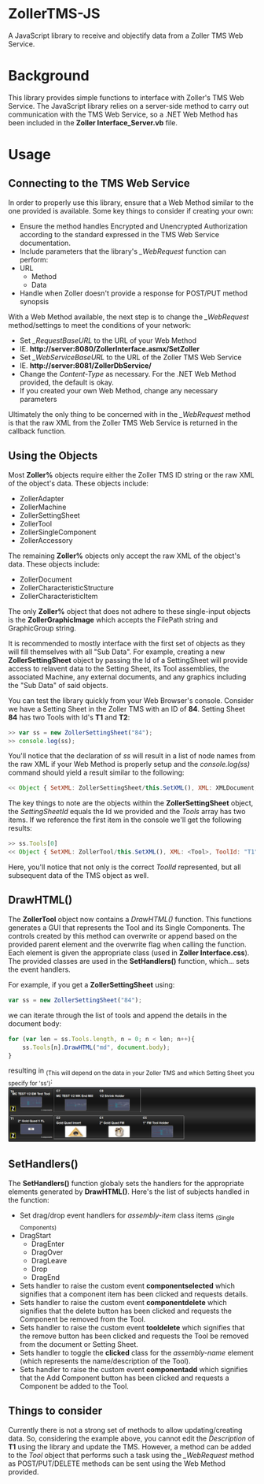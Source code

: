 # ZollerTMS-JS
A JavaScript library to receive and objectify data from a Zoller TMS Web Service.

# Background
This library provides simple functions to interface with Zoller's TMS Web Service. The JavaScript library relies on a server-side method to carry out communication with the TMS Web Service, so a .NET Web Method has been included in the **Zoller Interface_Server.vb** file.

# Usage

## Connecting to the TMS Web Service
In order to properly use this library, ensure that a Web Method similar to the one provided is available. Some key things to consider if creating your own:

 - Ensure the method handles Encrypted and Unencrypted Authorization according to the standard expressed in the TMS Web Service documentation.
 - Include parameters that the library's *_WebRequest* function can perform:
  - URL
	- Method
	- Data
 - Handle when Zoller doesn't provide a response for POST/PUT method synopsis

With a Web Method available, the next step is to change the *_WebRequest* method/settings to meet the conditions of your network:

 - Set *_RequestBaseURL* to the URL of your Web Method
  - IE. **http://server:8080/ZollerInterface.asmx/SetZoller**
 - Set *_WebServiceBaseURL* to the URL of the Zoller TMS Web Service
  - IE. **http://server:8081/ZollerDbService/**
 - Change the *Content-Type* as necessary. For the .NET Web Method provided, the default is okay.
 - If you created your own Web Method, change any necessary parameters

Ultimately the only thing to be concerned with in the *_WebRequest* method is that the raw XML from the Zoller TMS Web Service is returned in the callback function.

## Using the Objects
Most **Zoller%** objects require either the Zoller TMS ID string or the raw XML of the object's data. These objects include:

 - ZollerAdapter
 - ZollerMachine
 - ZollerSettingSheet
 - ZollerTool
 - ZollerSingleComponent
 - ZollerAccessory

The remaining **Zoller%** objects only accept the raw XML of the object's data. These objects include:

 - ZollerDocument
 - ZollerCharacteristicStructure
 - ZollerCharacteristicItem

The only **Zoller%** object that does not adhere to these single-input objects is the **ZollerGraphicImage** which accepts the FilePath string and GraphicGroup string.

It is recommended to mostly interface with the first set of objects as they will fill themselves with all "Sub Data". For example, creating a new **ZollerSettingSheet** object by passing the Id of a SettingSheet will provide access to relavent data to the Setting Sheet, its Tool assemblies, the associated Machine, any external documents, and any graphics including the "Sub Data" of said objects.

You can test the library quickly from your Web Browser's console. Consider we have a Setting Sheet in the Zoller TMS with an ID of **84**. Setting Sheet **84** has two Tools with Id's **T1** and **T2**:

```javascript
>> var ss = new ZollerSettingSheet("84");
>> console.log(ss);
```

You'll notice that the declaration of *ss* will result in a list of node names from the raw XML if your Web Method is properly setup and the *console.log(ss)* command should yield a result similar to the following:

```javascript
<< Object { SetXML: ZollerSettingSheet/this.SetXML(), XML: XMLDocument, SettingSheetId: "84", Name: "1-2-3 BLOCK", WorkStep: "101", Images: Array[2], Tools: Array[2], Documents: Array[2], Machine: Object, AddTool: ZollerSettingSheet/this.AddTool() }
```

The key things to note are the objects within the **ZollerSettingSheet** object, the *SettingSheetId* equals the Id we provided and the *Tools* array has two items. If we reference the first item in the console we'll get the following results:

```javascript
>> ss.Tools[0]
<< Object { SetXML: ZollerTool/this.SetXML(), XML: <Tool>, ToolId: "T1", Description: "2'' Gold Quad 5 FL", CharacteristicStructures: Array[1], Images: Array[2], SingleComponents: Array[3], Accessories: Array[2], Documents: Array[2], SVG: "&lt;?xml version="1.0"?&gt; &lt;svg…", 1 more… }
```

Here, you'll notice that not only is the correct *ToolId* represented, but all subsequent data of the TMS object as well.

## DrawHTML()
The **ZollerTool** object now contains a *DrawHTML()* function. This functions generates a GUI that represents the Tool and its Single Components. The controls created by this method can overwrite or append based on the provided parent element and the overwrite flag when calling the function. Each element is given the appropriate class (used in **Zoller Interface.css**). The provided classes are used in the **SetHandlers()** function, which... sets the event handlers.

For example, if you get a **ZollerSettingSheet** using:

```javascript
var ss = new ZollerSettingSheet("84");
```

we can iterate through the list of tools and append the details in the document body:

```javascript
for (var len = ss.Tools.length, n = 0; n < len; n++){
	ss.Tools[n].DrawHTML("md", document.body);
}
```

resulting in <sub>(This will depend on the data in your Zoller TMS and which Setting Sheet you specify for 'ss')</sub>:
![DrawHTML Example](https://raw.githubusercontent.com/tbm0115/ZollerTMS-JS/master/DrawHTML%20Result.PNG)

## SetHandlers()
The **SetHandlers()** function globaly sets the handlers for the appropriate elements generated by **DrawHTML()**. Here's the list of subjects handled in the function: 

 - Set drag/drop event handlers for *assembly-item* class items <sub>(Single Components)</sub>
  - DragStart
	- DragEnter
	- DragOver
	- DragLeave
	- Drop
	- DragEnd
 - Sets handler to raise the custom event **componentselected** which signifies that a component item has been clicked and requests details.
 - Sets handler to raise the custom event **componentdelete** which signifies that the delete button has been clicked and requests the Component be removed from the Tool.
 - Sets handler to raise the custom event **tooldelete** which signifies that the remove button has been clicked and requests the Tool be removed from the document or Setting Sheet.
 - Sets handler to toggle the **clicked** class for the *assembly-name* element (which represents the name/description of the Tool).
 - Sets handler to raise the custom event **componentadd** which signifies that the Add Component button has been clicked and requests a Component be added to the Tool.


## Things to consider
Currently there is not a strong set of methods to allow updating/creating data. So, considering the example above, you cannot edit the *Description* of **T1** using the library and update the TMS. However, a method can be added to the *Tool* object that performs such a task using the *_WebRequest* method as POST/PUT/DELETE methods can be sent using the Web Method provided.
